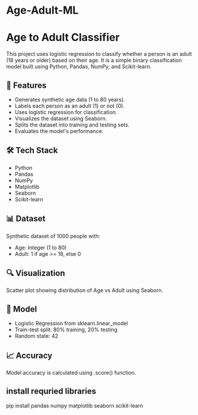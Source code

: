 # Age-Adult-ML
# Age to Adult Classifier

This project uses logistic regression to classify whether a person is an adult (18 years or older) based on their age. It is a simple binary classification model built using Python, Pandas, NumPy, and Scikit-learn.

## 📌 Features

- Generates synthetic age data (1 to 80 years).
- Labels each person as an adult (1) or not (0).
- Uses logistic regression for classification.
- Visualizes the dataset using Seaborn.
- Splits the dataset into training and testing sets.
- Evaluates the model's performance.

## 🛠 Tech Stack

- Python
- Pandas
- NumPy
- Matplotlib
- Seaborn
- Scikit-learn

## 📊 Dataset

Synthetic dataset of 1000 people with:

- Age: Integer (1 to 80)
- Adult: 1 if age >= 18, else 0

## 🔍 Visualization

Scatter plot showing distribution of Age vs Adult using Seaborn.

## 🧠 Model

- Logistic Regression from sklearn.linear_model
- Train-test split: 80% training, 20% testing
- Random state: 42

## 📈 Accuracy

Model accuracy is calculated using .score() function.

## install requried libraries

pip install pandas numpy matplotlib seaborn scikit-learn
